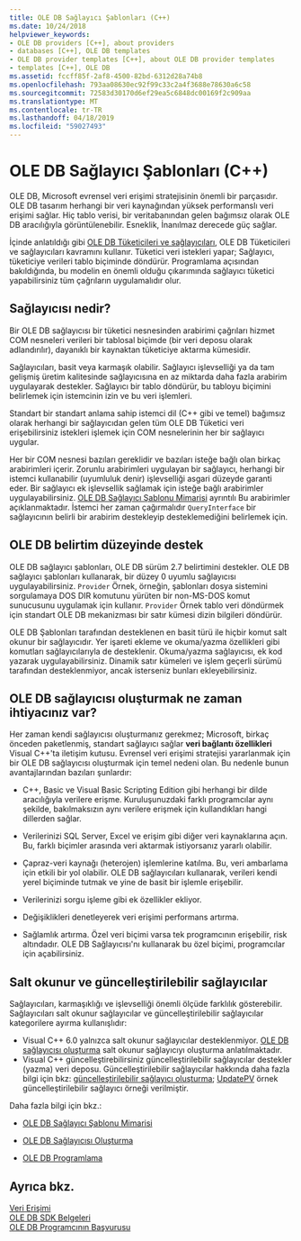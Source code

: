 ```yaml
---
title: OLE DB Sağlayıcı Şablonları (C++)
ms.date: 10/24/2018
helpviewer_keywords:
- OLE DB providers [C++], about providers
- databases [C++], OLE DB templates
- OLE DB provider templates [C++], about OLE DB provider templates
- templates [C++], OLE DB
ms.assetid: fccff85f-2af8-4500-82bd-6312d28a74b8
ms.openlocfilehash: 793aa08630ec92f99c33c2a4f3688e78630a6c58
ms.sourcegitcommit: 72583d30170d6ef29ea5c6848dc00169f2c909aa
ms.translationtype: MT
ms.contentlocale: tr-TR
ms.lasthandoff: 04/18/2019
ms.locfileid: "59027493"
---
```

# <a name="ole-db-provider-templates-c"></a>OLE DB Sağlayıcı Şablonları (C++)

OLE DB, Microsoft evrensel veri erişimi stratejisinin önemli bir parçasıdır. OLE DB tasarım herhangi bir veri kaynağından yüksek performanslı veri erişimi sağlar. Hiç tablo verisi, bir veritabanından gelen bağımsız olarak OLE DB aracılığıyla görüntülenebilir. Esneklik, İnanılmaz derecede güç sağlar.

İçinde anlatıldığı gibi [OLE DB Tüketicileri ve sağlayıcıları](../../data/oledb/ole-db-consumers-and-providers.md), OLE DB Tüketicileri ve sağlayıcıları kavramını kullanır. Tüketici veri istekleri yapar; Sağlayıcı, tüketiciye verileri tablo biçiminde döndürür. Programlama açısından bakıldığında, bu modelin en önemli olduğu çıkarımında sağlayıcı tüketici yapabilirsiniz tüm çağrıların uygulamalıdır olur.

## <a name="what-is-a-provider"></a>Sağlayıcısı nedir?

Bir OLE DB sağlayıcısı bir tüketici nesnesinden arabirimi çağrıları hizmet COM nesneleri verileri bir tablosal biçimde (bir veri deposu olarak adlandırılır), dayanıklı bir kaynaktan tüketiciye aktarma kümesidir.

Sağlayıcıları, basit veya karmaşık olabilir. Sağlayıcı işlevselliği ya da tam gelişmiş üretim kalitesinde sağlayıcısına en az miktarda daha fazla arabirim uygulayarak destekler. Sağlayıcı bir tablo döndürür, bu tabloyu biçimini belirlemek için istemcinin izin ve bu veri işlemleri.

Standart bir standart anlama sahip istemci dil (C++ gibi ve temel) bağımsız olarak herhangi bir sağlayıcıdan gelen tüm OLE DB Tüketici veri erişebilirsiniz istekleri işlemek için COM nesnelerinin her bir sağlayıcı uygular.

Her bir COM nesnesi bazıları gereklidir ve bazıları isteğe bağlı olan birkaç arabirimleri içerir. Zorunlu arabirimleri uygulayan bir sağlayıcı, herhangi bir istemci kullanabilir (uyumluluk denir) işlevselliği asgari düzeyde garanti eder. Bir sağlayıcı ek işlevsellik sağlamak için isteğe bağlı arabirimler uygulayabilirsiniz. [OLE DB Sağlayıcı Şablonu Mimarisi](../../data/oledb/ole-db-provider-template-architecture.md) ayrıntılı Bu arabirimler açıklanmaktadır. İstemci her zaman çağırmalıdır `QueryInterface` bir sağlayıcının belirli bir arabirim destekleyip desteklemediğini belirlemek için.

## <a name="ole-db-specification-level-support"></a>OLE DB belirtim düzeyinde destek

OLE DB sağlayıcı şablonları, OLE DB sürüm 2.7 belirtimini destekler. OLE DB sağlayıcı şablonları kullanarak, bir düzey 0 uyumlu sağlayıcısı uygulayabilirsiniz. `Provider` Örnek, örneğin, şablonları dosya sistemini sorgulamaya DOS DIR komutunu yürüten bir non-MS-DOS komut sunucusunu uygulamak için kullanır. `Provider` Örnek tablo veri döndürmek için standart OLE DB mekanizması bir satır kümesi dizin bilgileri döndürür.

OLE DB Şablonları tarafından desteklenen en basit türü ile hiçbir komut salt okunur bir sağlayıcıdır. Yer işareti ekleme ve okuma/yazma özellikleri gibi komutları sağlayıcılarıyla de desteklenir. Okuma/yazma sağlayıcısı, ek kod yazarak uygulayabilirsiniz. Dinamik satır kümeleri ve işlem geçerli sürümü tarafından desteklenmiyor, ancak isterseniz bunları ekleyebilirsiniz.

## <a name="when-do-you-need-to-create-an-ole-db-provider"></a>OLE DB sağlayıcısı oluşturmak ne zaman ihtiyacınız var?

Her zaman kendi sağlayıcısı oluşturmanız gerekmez; Microsoft, birkaç önceden paketlenmiş, standart sağlayıcı sağlar **veri bağlantı özellikleri** Visual C++'ta iletişim kutusu. Evrensel veri erişimi stratejisi yararlanmak için bir OLE DB sağlayıcısı oluşturmak için temel nedeni olan. Bu nedenle bunun avantajlarından bazıları şunlardır:

- C++, Basic ve Visual Basic Scripting Edition gibi herhangi bir dilde aracılığıyla verilere erişme. Kuruluşunuzdaki farklı programcılar aynı şekilde, bakılmaksızın aynı verilere erişmek için kullandıkları hangi dillerden sağlar.

- Verilerinizi SQL Server, Excel ve erişim gibi diğer veri kaynaklarına açın. Bu, farklı biçimler arasında veri aktarmak istiyorsanız yararlı olabilir.

- Çapraz-veri kaynağı (heterojen) işlemlerine katılma. Bu, veri ambarlama için etkili bir yol olabilir. OLE DB sağlayıcıları kullanarak, verileri kendi yerel biçiminde tutmak ve yine de basit bir işlemle erişebilir.

- Verilerinizi sorgu işleme gibi ek özellikler ekliyor.

- Değişiklikleri denetleyerek veri erişimi performans artırma.

- Sağlamlık artırma. Özel veri biçimi varsa tek programcının erişebilir, risk altındadır. OLE DB Sağlayıcısı'nı kullanarak bu özel biçimi, programcılar için açabilirsiniz.

## <a name="read-only-and-updatable-providers"></a>Salt okunur ve güncelleştirilebilir sağlayıcılar

Sağlayıcıları, karmaşıklığı ve işlevselliği önemli ölçüde farklılık gösterebilir. Sağlayıcıları salt okunur sağlayıcılar ve güncelleştirilebilir sağlayıcılar kategorilere ayırma kullanışlıdır:

- Visual C++ 6.0 yalnızca salt okunur sağlayıcılar desteklenmiyor. [OLE DB sağlayıcısı oluşturma](../../data/oledb/creating-an-ole-db-provider.md) salt okunur sağlayıcıyı oluşturma anlatılmaktadır.
- Visual C++ güncelleştirebilirsiniz güncelleştirilebilir sağlayıcılar destekler (yazma) veri deposu. Güncelleştirilebilir sağlayıcılar hakkında daha fazla bilgi için bkz: [güncelleştirilebilir sağlayıcı oluşturma](../../data/oledb/creating-an-updatable-provider.md); [UpdatePV](https://github.com/Microsoft/VCSamples/tree/master/VC2010Samples/ATL/OLEDB/Provider/UPDATEPV) örnek güncelleştirilebilir sağlayıcı örneği verilmiştir.

Daha fazla bilgi için bkz.:

- [OLE DB Sağlayıcı Şablonu Mimarisi](../../data/oledb/ole-db-provider-template-architecture.md)

- [OLE DB Sağlayıcısı Oluşturma](../../data/oledb/creating-an-ole-db-provider.md)

- [OLE DB Programlama](../../data/oledb/ole-db-programming.md)

## <a name="see-also"></a>Ayrıca bkz.

[Veri Erişimi](../data-access-in-cpp.md)<br/>
[OLE DB SDK Belgeleri](/previous-versions/windows/desktop/ms722784(v=vs.85))<br/>
[OLE DB Programcının Başvurusu](/sql/connect/oledb/ole-db/oledb-driver-for-sql-server-programming)<br/>
